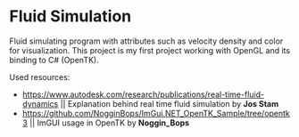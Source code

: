 # Fluid Simulation
 Fluid simulating program with attributes such as velocity density and color for visualization.
 This project is my first project working with OpenGL and its binding to C# (OpenTK).
 
 Used resources:
- https://www.autodesk.com/research/publications/real-time-fluid-dynamics || Explanation behind real time fluid simulation by **Jos Stam**
- https://github.com/NogginBops/ImGui.NET_OpenTK_Sample/tree/opentk3 || ImGUI usage in OpenTK by **Noggin_Bops**
